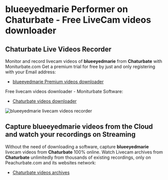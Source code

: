 # blueeyedmarie Performer on Chaturbate - Free LiveCam videos downloader

## Chaturbate Live Videos Recorder

Monitor and record livecam videos of **blueeyedmarie** from **Chaturbate** with Moniturbate.com
Get a premium trial for free by just and only registering with your Email address:
* [blueeyedmarie Premium videos downloader](https://moniturbate.com/request-demo-licence-key.html)

Free livecam videos downloader - Moniturbate Software:
* [Chaturbate videos downloader](https://moniturbate.com/moniturbate-download-software.html)

![blueeyedmarie livecam videos recorder](https://peachurnet.com/templates/moniturbate-software.png)


## Capture blueeyedmarie videos from the Cloud and watch your recordings on Streaming

Without the need of downloading a software, capture **blueeyedmarie** livecam videos from **Chaturbate** 100% online.
Watch Livecam archives from **Chaturbate** unlimitedly from thousands of existing recordings, only on Peachurbate.com and its websites network:
* [Chaturbate videos archives](https://peachurnet.com/)